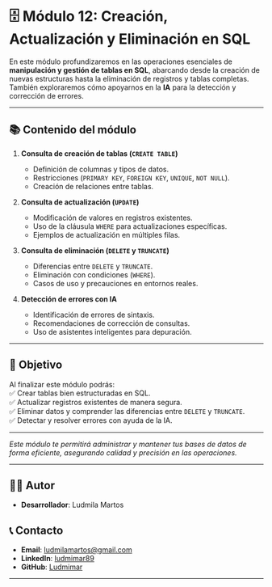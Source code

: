 # 🗄️ Módulo 12: Creación, Actualización y Eliminación en SQL

En este módulo profundizaremos en las operaciones esenciales de **manipulación y gestión de tablas en SQL**, abarcando desde la creación de nuevas estructuras hasta la eliminación de registros y tablas completas. También exploraremos cómo apoyarnos en la **IA** para la detección y corrección de errores.

---

## 📚 Contenido del módulo

1. **Consulta de creación de tablas (`CREATE TABLE`)**  
   - Definición de columnas y tipos de datos.  
   - Restricciones (`PRIMARY KEY`, `FOREIGN KEY`, `UNIQUE`, `NOT NULL`).  
   - Creación de relaciones entre tablas.  

2. **Consulta de actualización (`UPDATE`)**  
   - Modificación de valores en registros existentes.  
   - Uso de la cláusula `WHERE` para actualizaciones específicas.  
   - Ejemplos de actualización en múltiples filas.  

3. **Consulta de eliminación (`DELETE` y `TRUNCATE`)**  
   - Diferencias entre `DELETE` y `TRUNCATE`.  
   - Eliminación con condiciones (`WHERE`).  
   - Casos de uso y precauciones en entornos reales.  

4. **Detección de errores con IA**  
   - Identificación de errores de sintaxis.  
   - Recomendaciones de corrección de consultas.  
   - Uso de asistentes inteligentes para depuración.  

---

## 🎯 Objetivo
Al finalizar este módulo podrás:  
✅ Crear tablas bien estructuradas en SQL.  
✅ Actualizar registros existentes de manera segura.  
✅ Eliminar datos y comprender las diferencias entre `DELETE` y `TRUNCATE`.  
✅ Detectar y resolver errores con ayuda de la IA.  

---

*Este módulo te permitirá administrar y mantener tus bases de datos de forma eficiente, asegurando calidad y precisión en las operaciones.*

---

## 👨‍💻 Autor

- **Desarrollador**: Ludmila Martos

## 📞 Contacto

- **Email**: [ludmilamartos@gmail.com](mailto:ludmilamartos@gmail.com)
- **LinkedIn**: [ludmimar89](https://www.linkedin.com/in/ludmimar89/)
- **GitHub**: [Ludmimar](https://github.com/Ludmimar)

---
